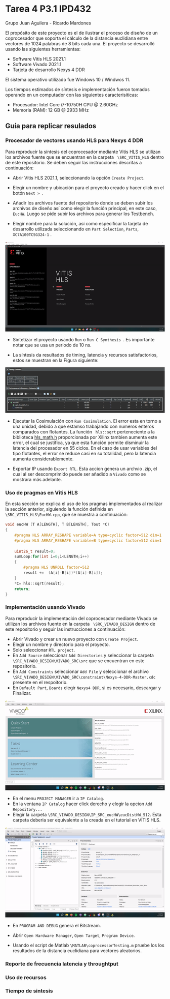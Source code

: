 # Tarea 4 P3.1 IPD432

Grupo Juan Aguilera - Ricardo Mardones

El propósito de este proyecto es el de ilustrar el proceso de diseño de un coprocesador que soporta el cálculo de la distancia euclidiana entre vectores de 1024 palabras de 8 bits cada una.
El proyecto se desarrolló usando las siguientes herramientas:

* Software  Vitis HLS 2021.1
* Software Vivado 2021.1
* Tarjeta de desarrollo Nexys 4 DDR

El sistema operativo utilizado fue Windows 10 /  Windwos 11.

Los tiempos estimados de síntesis e implementación fueron tomados operando en un computador con las siguientes caracterisiticas:

* Procesador: Intel Core i7-10750H CPU @ 2.60GHz
* Memoria (RAM): 12 GB @ 2933 MHz

## Guía para replicar resulados
### Procesador de vectores usando HLS para Nexys 4 DDR

Para reproducir la síntesis del coprocesador mediante Vitis HLS se utilizan los archivos fuente que se encuentran en  la carpeta ``` \SRC_VITIS_HLS``` dentro de este repositorio. Se deben seguir  las instrucciones descritas  a continuación:

* Abrir Vitis HLS 2021.1, seleccionando la opción ```Create Project```.
* Elegir un nombre y ubicación para el proyecto creado y hacer click en  el botón ```Next > ```.
* Añadir los archivos fuente del repositorio donde se deben subir los archivos de diseño así como elegir la función principal, en este caso, ```EucHW```. Luego se pide subir los archivos para generar los Testbench.

* Elegir nombre para la solución, así como especificar la tarjeta de desarrollo utilizada seleccionando en ```Part Selection```, ```Parts```,  ```XC7A100TCSG324-1``` .

![Device part.](/Imagenes_Readme/Start_HLS.gif)

* Sintetizar el proyecto usando ```Run``` o ```Run C Synthesis ```. Es importante notar que se usa un periodo de 10 ns.

* La síntesis da resultados de timing, latencia y recursos satisfactorios, estos se muestran en la Figura siguiente:

![Device part.](/Imagenes_Readme/performance_hls.png)

 * Ejecutar la Cosimulación con ``` Run Cosimulation ```. El error esta en torno a una unidad, debido a que estamso trabajando con numeros enteros comparados con flotantes. La función ``` hls::sqrt``` perteneciente a la biblioteca [hls_math.h](https://docs.xilinx.com/r/en-US/ug1399-vitis-hls/Vitis-HLS-Math-Library) proporcionada por Xilinx tambien aumenta este error, el cual se justifica, ya que esta función permite disminuir la latencia del procesador en 55 ciclos. En el caso de usar variables del tipo flotantes, el error se reduce casi en su totalidad, pero la latencia aumenta considerablemente.

* Exportar IP usando ```Export RTL```. Esta accion genera un archvio .zip, el cual al ser descomprimido puede ser añadido a ```Vivado``` como se mostrara más adelante.

### Uso de pragmas en Vitis HLS

En esta sección se explica el uso de los pragmas implementados al realizar la sección anterior, siguiendo la función definida en ```\SRC_VITIS_HLS\EucHW.cpp```, que se muestra a continuación:

```cpp
void eucHW (T A[LENGTH], T B[LENGTH], Tout *C)
{
	#pragma HLS ARRAY_RESHAPE variable=A type=cyclic factor=512 dim=1
	#pragma HLS ARRAY_RESHAPE variable=B type=cyclic factor=512 dim=1

	uint26_t result=0;
	sumLoop:for(int i=0;i<LENGTH;i++)
	{
		#pragma HLS UNROLL factor=512
		result +=  (A[i]-B[i])*(A[i]-B[i]);
	}
	*C= hls::sqrt(result);
	return;
}
```


### Implementación usando Vivado

Para reproducir la implementación del coprocesador mediante Vivado se utilizan los archivos fuente en la carpeta ``` \SRC_VIVADO_DESIGN``` dentro de este repositorio y seguir las instrucciones a continuación:

* Abrir Vivado y crear un nuevo proyecto con ```Create Project```.
* Elegir un nombre y directorio para el proyecto.
* Solo seleccionar ```RTL project```.
* En ```Add Source``` seleccionar ```Add Directories``` y seleccionar la carpeta ```\SRC_VIVADO_DESIGN\VIVADO_SRC\src``` que se encuentran en este repositorio.
* En ```Add Constraints``` seleccionar ```Add File``` y seleccionar el archivo ```\SRC_VIVADO_DESIGN\VIVADO_SRC\constraint\Nexys-4-DDR-Master.xdc``` presente en el respoitorio.
* En ```Default Part```, ```Boards``` elegir ```Nexys4 DDR```, si es necesario, descargar y Finalizar.

![Vivado Project process.](/Imagenes_Readme/create_vivado_project.gif)

* En el menu ```PROJECT MANAGER``` ir a ```IP Catalog```.
* En la ventana ```IP Catalog``` hacer click derecho y elegir la opcion ```Add Repository...```
* Elegir la carpeta ```\SRC_VIVADO_DESIGN\IP_SRC_eucHW\eucDistHW_512```. Esta carpeta deberia ser equivalente a la creada en el tutorial en VITIS HLS.

![Vivado Project IP.](/Imagenes_Readme/import_ip.gif)

* En ```PROGRAM AND DEBUG``` genera el Bitstream.

* Abrir ```Open Hardware Manager```, ```Open Target```, ```Program Device```.

* Usando el script de Matlab ```\MATLAB\coprocessorTesting.m``` pruebe los los resultados de la distancia euclidiana para vectores aleatorios.

### Reporte de frecuencia latencia y throughtput

### Uso de recursos

### Tiempo de sintesis
